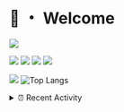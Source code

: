 # 👋 ・ Welcome
![](https://komarev.com/ghpvc/?username=Lorenzo0111)

![](https://img.shields.io/badge/Java-ED8B00?style=for-the-badge&logo=java&logoColor=white)
![](https://img.shields.io/badge/JavaScript-323330?style=for-the-badge&logo=javascript&logoColor=F7DF1E)
![](https://img.shields.io/badge/Node.js-339933?style=for-the-badge&logo=nodedotjs&logoColor=white)
![](https://img.shields.io/badge/React-20232A?style=for-the-badge&logo=react&logoColor=61DAFB)

[![](https://github-readme-stats.vercel.app/api?username=Lorenzo0111&show_icons=true&count_private=true)](https://github.com/Lorenzo0111)
![Top Langs](https://github-readme-stats.vercel.app/api/top-langs/?username=Lorenzo0111&layout=compact)

<details>
<summary>⏰ Recent Activity</summary>

<!--RECENT_ACTIVITY:start-->
1. ![issueOpened] **Issue opened:** [Lorenzo0111/RocketPlaceholders#67](https://github.com/Lorenzo0111/RocketPlaceholders/issues/67)
2. ![prMerged] **Pull request merged:** [ZombieStriker/QualityArmoryVehicles2#89](https://github.com/ZombieStriker/QualityArmoryVehicles2/pull/89)
3. ![issueOpened] **Issue opened:** [ZombieStriker/QualityArmoryVehicles2#91](https://github.com/ZombieStriker/QualityArmoryVehicles2/issues/91)
4. ![prMerged] **Pull request merged:** [Lorenzo0111/RocketPlaceholders#64](https://github.com/Lorenzo0111/RocketPlaceholders/pull/64)
5. ![comment] **Commented:** [ZombieStriker/QualityArmory#259](https://github.com/ZombieStriker/QualityArmory/issues/259#issuecomment-1014680847)
6. ![comment] **Commented:** [ZombieStriker/QualityArmory#229](https://github.com/ZombieStriker/QualityArmory/issues/229#issuecomment-1014678360)
7. ![issueClosed] **Issue closed:** [ZombieStriker/QualityArmory#256](https://github.com/ZombieStriker/QualityArmory/issues/256)
8. ![comment] **Commented:** [ZombieStriker/QualityArmory#256](https://github.com/ZombieStriker/QualityArmory/issues/256#issuecomment-1014627377)
9. ![prMerged] **Pull request merged:** [ZombieStriker/QualityArmory#260](https://github.com/ZombieStriker/QualityArmory/pull/260)
10. ![prOpened] **Pull request opened:** [ZombieStriker/QualityArmory#260](https://github.com/ZombieStriker/QualityArmory/pull/260)
<!--RECENT_ACTIVITY:end-->


<!--RECENT_ACTIVITY:last_update-->
Last Updated: Friday, January 21st, 2022, 12:39:01 AM
<!--RECENT_ACTIVITY:last_update_end-->
</details>

[issueOpened]: https://cdn.jsdelivr.net/gh/Readme-Workflows/Readme-Icons@main/icons/octicons/IssueOpenedOld.svg
[issueClosed]: https://cdn.jsdelivr.net/gh/Readme-Workflows/Readme-Icons@main/icons/octicons/IssueClosedOld.svg

[prOpened]: https://cdn.jsdelivr.net/gh/Readme-Workflows/Readme-Icons@main/icons/octicons/PullRequestOpened.svg
[prClosed]: https://cdn.jsdelivr.net/gh/Readme-Workflows/Readme-Icons@main/icons/octicons/PullRequestClosed.svg
[prMerged]: https://cdn.jsdelivr.net/gh/Readme-Workflows/Readme-Icons@main/icons/octicons/PullRequestMerged.svg

[comment]: https://cdn.jsdelivr.net/gh/Readme-Workflows/Readme-Icons@main/icons/octicons/Comment.svg

[changesRequested]: https://cdn.jsdelivr.net/gh/Readme-Workflows/Readme-Icons@main/icons/octicons/RequestedChanges.svg
[approved]: https://cdn.jsdelivr.net/gh/Readme-Workflows/Readme-Icons@main/icons/octicons/ApprovedChanges.svg

[repoCreated]: https://cdn.jsdelivr.net/gh/Readme-Workflows/Readme-Icons@main/icons/octicons/Repository.svg
[release]: https://cdn.jsdelivr.net/gh/Readme-Workflows/Readme-Icons@main/icons/octicons/Release.svg
[star]: https://cdn.jsdelivr.net/gh/Readme-Workflows/Readme-Icons@main/icons/octicons/StarredRepository.svg
[wiki]: https://cdn.jsdelivr.net/gh/Readme-Workflows/Readme-Icons@main/icons/octicons/Wiki.svg
[fork]: https://cdn.jsdelivr.net/gh/Readme-Workflows/Readme-Icons@main/icons/octicons/ForkedRepository.svg
[people]: https://cdn.jsdelivr.net/gh/Readme-Workflows/Readme-Icons@main/icons/octicons/People.svg
